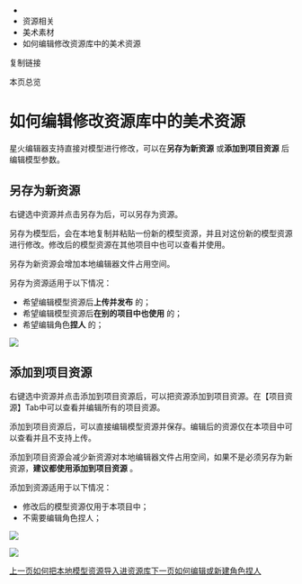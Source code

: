   * [](/)
  * 资源相关
  * 美术素材
  * 如何编辑修改资源库中的美术资源

复制链接

本页总览

# 如何编辑修改资源库中的美术资源

星火编辑器支持直接对模型进行修改，可以在**另存为新资源** 或**添加到项目资源** 后编辑模型参数。

## 另存为新资源[​](/Manual/ArtAssets/美术素材/EditModels#另存为新资源 "另存为新资源的直接链接")

右键选中资源并点击另存为后，可以另存为资源。

另存为模型后，会在本地复制并粘贴一份新的模型资源，并且对这份新的模型资源进行修改。修改后的模型资源在其他项目中也可以查看并使用。

另存为新资源会增加本地编辑器文件占用空间。

另存为资源适用于以下情况：

  * 希望编辑模型资源后**上传并发布** 的；
  * 希望编辑模型资源后**在别的项目中也使用** 的；
  * 希望编辑角色**捏人** 的；

![](https://doc.sce.xd.com/assets/images/另存为新资源-1754329fce768a6b4085aa3cf52e4666.png)

## 添加到项目资源[​](/Manual/ArtAssets/美术素材/EditModels#添加到项目资源 "添加到项目资源的直接链接")

右键选中资源并点击添加到项目资源后，可以把资源添加到项目资源。在【项目资源】Tab中可以查看并编辑所有的项目资源。

添加到项目资源后，可以直接编辑模型资源并保存。编辑后的资源仅在本项目中可以查看并且不支持上传。

添加到项目资源会减少新资源对本地编辑器文件占用空间，如果不是必须另存为新资源，**建议都使用添加到项目资源** 。

添加到资源适用于以下情况：

  * 修改后的模型资源仅用于本项目中；
  * 不需要编辑角色捏人；

![](https://doc.sce.xd.com/assets/images/添加到项目资源-9023d7fd9843f4b9bca604ea9f8375b0.png)

![](https://doc.sce.xd.com/assets/images/项目资源-868c7bd66e9a04909d3f5677e91167bd.png)

[上一页如何把本地模型资源导入进资源库](/Manual/ArtAssets/美术素材/ImportModels)[下一页如何编辑或新建角色捏人](/Manual/ArtAssets/美术素材/EditCharacters)


